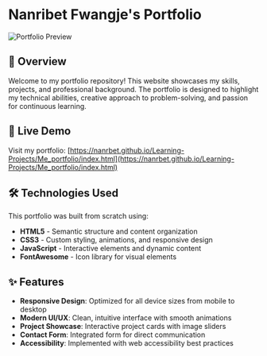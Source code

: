 # Nanribet Fwangje's Portfolio

![Portfolio Preview](/Img/portfolio.png)

## 🌟 Overview

Welcome to my portfolio repository! This website showcases my skills, projects, and professional background. The portfolio is designed to highlight my technical abilities, creative approach to problem-solving, and passion for continuous learning.

## 🚀 Live Demo

Visit my portfolio: [https://nanrbet.github.io/Learning-Projects/Me_portfolio/index.html](https://nanrbet.github.io/Learning-Projects/Me_portfolio/index.html)

## 🛠️ Technologies Used

This portfolio was built from scratch using:

- **HTML5** - Semantic structure and content organization
- **CSS3** - Custom styling, animations, and responsive design
- **JavaScript** - Interactive elements and dynamic content
- **FontAwesome** - Icon library for visual elements

## ✨ Features

- **Responsive Design**: Optimized for all device sizes from mobile to desktop
- **Modern UI/UX**: Clean, intuitive interface with smooth animations
- **Project Showcase**: Interactive project cards with image sliders
- **Contact Form**: Integrated form for direct communication
- **Accessibility**: Implemented with web accessibility best practices


